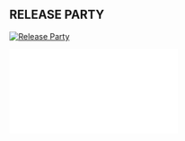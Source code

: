 ## RELEASE PARTY
[![Release Party](images/marionrampal.tissereleaseparty.jpg)](https://festivaljazzsaintgermainparis.com/event/marion-rampal-tisse-feat-naissam-jalal-piers-faccini/)


![partenaires](buy/partenairesTissé.md)